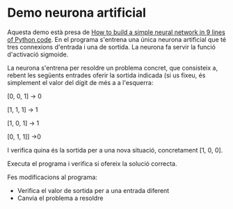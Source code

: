 # Demo neurona artificial

Aquesta demo està presa de [How to build a simple neural network in 9 lines of Python code](https://medium.com/technology-invention-and-more/how-to-build-a-simple-neural-network-in-9-lines-of-python-code-cc8f23647ca1). En el programa s'entrena una única neurona artificial que té tres connexions d'entrada i una de sortida. La neurona fa servir la funció d'activació sigmoide.

La neurona s'entrena per resoldre un problema concret, que consisteix a, rebent les següents entrades oferir la sortida indicada (si us fixeu, és simplement el valor del dígit de més a a l'esquerra:


[0, 0, 1] -> 0

[1, 1, 1] -> 1

[1, 0, 1] -> 1

[0, 1, 1]] ->0

I verifica quina és la sortida per a una nova situació, concretament [1, 0, 0].

Executa el programa i verifica si ofereix la solució correcta.

Fes modificacions al programa:

- Verifica el valor de sortida per a una entrada diferent
- Canvia el problema a resoldre
  
